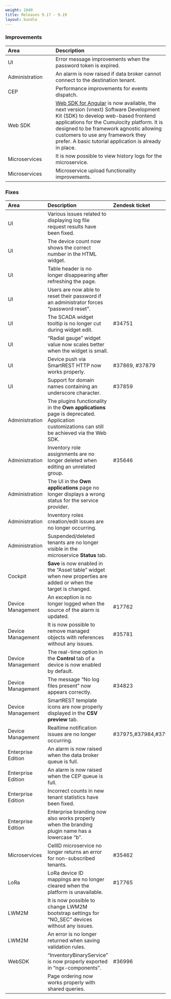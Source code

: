 ```yaml
---
weight: 1040
title: Releases 9.17 - 9.19
layout: bundle
---
```


### Improvements

<table>
<col width = 150>
<thead>
<tr>
<th style="text-align:left">Area</th>
<th style="text-align:left">Description</th>
</tr>
</thead>
<tbody>
<tr>
<td style="text-align:left">UI</td>
<td style="text-align:left">Error message improvements when the password token is expired.</td>
</tr>
<tr>
<td style="text-align:left">Administration</td>
<td style="text-align:left">An alarm is now raised if data broker cannot connect to the destination tenant.</td>
</tr>
<tr>
<td style="text-align:left">CEP</td>
<td style="text-align:left">Performance improvements for events dispatch.</td>
</tr>
<tr>
<td style="text-align:left">Web SDK</td>
<td style="text-align:left"><a href="/guides/web/angular" class="no-ajaxy">Web SDK for Angular</a> is now available, the next version (vnext) Software Development Kit (SDK) to develop web-based frontend applications for the Cumulocity platform. It is designed to be framework agnostic allowing customers to use any framework they prefer. A basic tutorial application is already in place.</td>
</tr>
<tr>
<td style="text-align:left">Microservices</td>
<td style="text-align:left">It is now possible to view history logs for the microservice.</td>
</tr>
<tr>
<td style="text-align:left">Microservices</td>
<td style="text-align:left">Microservice upload functionality improvements.</td>
</tr>
</tbody>
</table>

### Fixes

<table>
<colgroup><col width="150">
</colgroup><thead>
<tr>
<th style="text-align:left">Area</th>
<th style="text-align:left">Description</th>
<th style="text-align:left">Zendesk ticket</th>
</tr>
</thead>
<tbody>
<tr>
<td style="text-align:left">UI</td>
<td style="text-align:left">Various issues related to displaying log file request results have been fixed. </td>
<td> </td>
</tr>
<tr>
<td style="text-align:left">UI</td>
<td style="text-align:left">The device count now shows the correct number in the HTML widget.</td>
<td> </td>
</tr>
<tr>
<td style="text-align:left">UI</td>
<td style="text-align:left">Table header is no longer disappearing after refreshing the page.</td>
<td> </td>
</tr>
<tr>
<td style="text-align:left">UI</td>
<td style="text-align:left">Users are now able to reset their password if an administrator forces “password reset”.</td>
<td> </td>
</tr>
<tr>
<td style="text-align:left">UI</td>
<td style="text-align:left">The SCADA widget tooltip is no longer cut during widget edit.</td>
<td style="text-align:left">#34751</td>
</tr>
<tr>
<td style="text-align:left">UI</td>
<td style="text-align:left">“Radial gauge” widget value now scales better when the widget is small.</td>
<td> </td>
</tr>
<tr>
<td style="text-align:left">UI</td>
<td style="text-align:left">Device push via SmartREST HTTP now works properly.</td>
<td> #37869, #37879</td>
</tr>
<tr>
<td style="text-align:left">UI</td>
<td style="text-align:left">Support for domain names containing an underscore character.</td>
<td> #37859</td>
</tr>
<tr>
<td style="text-align:left">Administration</td>
<td style="text-align:left">The plugins functionality in the <strong>Own applications</strong> page is deprecated. Application customizations can still be achieved via the Web SDK.</td>
<td> </td>
</tr>
<tr>
<td style="text-align:left">Administration</td>
<td style="text-align:left">Inventory role assignments are no longer deleted when editing an unrelated group.</td>
<td style="text-align:left">#35646</td>
</tr>
<tr>
<td style="text-align:left">Administration</td>
<td style="text-align:left">The UI in the <strong>Own applications</strong> page no longer displays a wrong status for the service provider.</td>
<td> </td>
</tr>
<tr>
<td style="text-align:left">Administration</td>
<td style="text-align:left">Inventory roles creation/edit issues are no longer occurring.</td>
<td> </td>
</tr>
<tr>
<td style="text-align:left">Administration</td>
<td style="text-align:left">Suspended/deleted tenants are no longer visible in the microservice <strong>Status</strong> tab.</td>
<td> </td>
</tr>
<tr>
<td style="text-align:left">Cockpit</td>
<td style="text-align:left"><strong>Save</strong> is now enabled in the “Asset table” widget when new properties are added or when the target is changed.</td>
<td> </td>
</tr>
<tr>
<td style="text-align:left">Device Management</td>
<td style="text-align:left">An exception is no longer logged when the source of the alarm is updated.</td>
<td style="text-align:left">#17762</td>
</tr>
<tr>
<td style="text-align:left">Device Management</td>
<td style="text-align:left">It is now possible to remove managed objects with references without any issues.</td>
<td style="text-align:left">#35781</td>
</tr>
<tr>
<td style="text-align:left">Device Management</td>
<td style="text-align:left">The real-time option in the <strong>Control</strong> tab of a device is now enabled by default.</td>
<td> </td>
</tr>
<tr>
<td style="text-align:left">Device Management</td>
<td style="text-align:left">The message “No log files present” now appears correctly.</td>
<td style="text-align:left">#34823</td>
</tr>
<tr>
<td style="text-align:left">Device Management</td>
<td style="text-align:left">SmartREST template icons are now properly displayed in the <strong>CSV preview</strong> tab.</td>
<td> </td>
</tr>
<tr>
<td style="text-align:left">Device Management</td>
<td style="text-align:left">Realtime notification issues are no longer  occurring.</td>
<td> #37975,#37984,#37991</td>
</tr>
<tr>
<td style="text-align:left">Enterprise Edition</td>
<td style="text-align:left">An alarm is now raised when the data broker queue is full.</td>
<td> </td>
</tr>
<tr>
<td style="text-align:left">Enterprise Edition</td>
<td style="text-align:left">An alarm is now raised when the CEP queue is full.</td>
<td> </td>
</tr>
<tr>
<td style="text-align:left">Enterprise Edition</td>
<td style="text-align:left">Incorrect counts in new tenant statistics have been fixed.</td>
<td> </td>
</tr>
<tr>
<td style="text-align:left">Enterprise Edition</td>
<td style="text-align:left">Enterprise branding now also works properly when the branding plugin name has a lowercase “b”.</td>
<td> </td>
</tr>
<tr>
<td style="text-align:left">Microservices</td>
<td style="text-align:left">CellID microservice no longer returns an error for non-subscribed tenants.</td>
<td style="text-align:left">#35462</td>
</tr>
<tr>
<td style="text-align:left">LoRa</td>
<td style="text-align:left">LoRa device ID mappings are no longer cleared when the platform is unavailable.</td>
<td style="text-align:left">#17765</td>
</tr>
<tr>
<td style="text-align:left">LWM2M</td>
<td style="text-align:left">It is now possible to change LWM2M bootstrap settings for “NO_SEC” devices without any issues. </td>
<td> </td>
</tr>
<tr>
<td style="text-align:left">LWM2M</td>
<td style="text-align:left">An error is no longer returned when saving validation rules.</td>
<td> </td>
</tr>
<tr>
<td style="text-align:left">WebSDK</td>
<td style="text-align:left">“InventoryBinaryService” is now properly exported in “ngx-components”.</td>
<td style="text-align:left">#36996</td>
</tr>
<tr>
<td style="text-align:left"></td>
<td style="text-align:left">Page ordering now works properly with shared queries.</td>
<td> </td>
</tr>
</tbody>
</table>